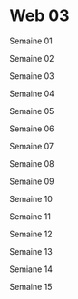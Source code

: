 # Web 03

Semaine 01

Semaine 02

Semaine 03

Semaine 04 

Semaine 05

Semaine 06

Semaine 07

Semaine 08

Semaine 09

Semaine 10

Semaine 11

Semaine 12

Semaine 13

Semiane 14

Semaine 15
